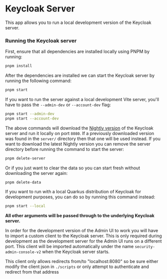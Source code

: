 # Keycloak Server

This app allows you to run a local development version of the Keycloak server.

### Running the Keycloak server

First, ensure that all dependencies are installed locally using PNPM by running:

```sh
pnpm install
```

After the dependencies are installed we can start the Keycloak server by running the following command:

```sh
pnpm start
```

If you want to run the server against a local development Vite server, you'll have to pass the `--admin-dev` or `--account-dev` flag:

```sh
pnpm start --admin-dev
pnpm start --account-dev
```

The above commands will download the [Nightly version](https://github.com/keycloak/keycloak/releases/tag/nightly) of the Keycloak server and run it locally on port `8080`. If a previously downloaded version was found in the `server/` directory then that one will be used instead. If you want to download the latest Nightly version you can remove the server directory before running the command to start the server:

```sh
pnpm delete-server
```

Or if you just want to clear the data so you can start fresh without downloading the server again:

```sh
pnpm delete-data
```

If you want to run with a local Quarkus distribution of Keycloak for development purposes, you can do so by running this command instead: 

```sh
pnpm start --local
```

**All other arguments will be passed through to the underlying Keycloak server.**

In order for the development version of the Admin UI to work you will have to import a custom client to the Keycloak server. This is only required during development as the development server for the Admin UI runs on a different port. This client will be imported automatically under the name `security-admin-console-v2` when the Keycloak server starts.

This client only allows redirects from/to "localhost:8080" so be sure either modify the client json in `./scripts` or only attempt to authenticate and redirect from that address

